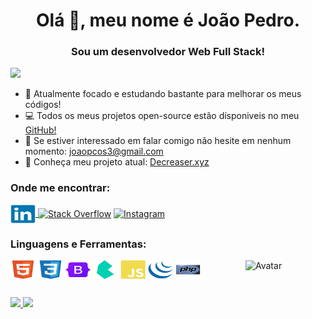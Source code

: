 <h1 align="center">Olá 👋, meu nome é João Pedro.</h1>
<h3 align="center">Sou um desenvolvedor Web Full Stack!</h3>

<img src="https://komarev.com/ghpvc/?username=joaopcos&label=Profile%20views:&color=0e75b6&style=flat"/>

- 🎯 Atualmente focado e estudando bastante para melhorar os meus códigos!
- 💻 Todos os meus projetos open-source estão dísponiveis no meu <a href="https://github.com/joaopcos">GitHub!</a>
- 📮 Se estiver interessado em falar comigo não hesite em nenhum momento: <a href="mailto:contato@joaopcos3@gmail.com">joaopcos3@gmail.com</a>
- 📝 Conheça meu projeto atual: <a href="https://decreaser.xyz">Decreaser.xyz</a>

<div style="display: inline_block">
    <h3 align="left">Onde me encontrar:</h3>
    <a href="https://www.linkedin.com/in/joaopcos/"><img align="center" alt="LinkedIn" title="LinkedIn" height="30" width="40" src="https://raw.githubusercontent.com/devicons/devicon/master/icons/linkedin/linkedin-original.svg">
    <a href="https://stackoverflow.com/users/14793779/joaopcos"><img align="center" alt="Stack Overflow" title="Stack Overflow" height="30" width="40" src="https://raw.githubusercontent.com/rahuldkjain/github-profile-readme-generator/master/src/images/icons/Social/stack-overflow.svg"></a>
    <a href="https://instagram.com/joaopcos"><img align="center" alt="Instagram" title="Instagram" height="30" width="40" src="https://raw.githubusercontent.com/rahuldkjain/github-profile-readme-generator/master/src/images/icons/Social/instagram.svg"></a>
</div>


<div style="display: inline_block">
    <h3 align="left">Linguagens e Ferramentas:</h3>
    <img align="center" alt="HTML" height="30" width="40" title="HTML5" src="https://raw.githubusercontent.com/devicons/devicon/master/icons/html5/html5-original.svg">
    <img align="center" alt="CSS" height="30" width="40" title="CSS3" src="https://raw.githubusercontent.com/devicons/devicon/master/icons/css3/css3-original.svg">
    <img align="center" alt="JavaScript" height="30" width="40" title="Bootstrap" src="https://raw.githubusercontent.com/devicons/devicon/master/icons/bootstrap/bootstrap-original.svg">
    <img align="center" alt="JavaScript" height="30" width="40" title="Bulma" src="https://raw.githubusercontent.com/devicons/devicon/master/icons/bulma/bulma-plain.svg">
    <img align="center" alt="JavaScript" height="30" width="40" title="JavaScript" src="https://raw.githubusercontent.com/devicons/devicon/master/icons/javascript/javascript-plain.svg">
    <img align="center" alt="LinkedIn" height="30" width="40" title="JQuery" src="https://raw.githubusercontent.com/devicons/devicon/master/icons/jquery/jquery-original.svg">
    <img align="center" alt="PHP" height="30" width="40" title="PHP" src="https://raw.githubusercontent.com/devicons/devicon/master/icons/php/php-original.svg">
    <img align="right" alt="Avatar" height="128" width="128" src="http://file-storage.joaopcos.live/files/611ad92c75862_avatar.png">
</div>
  
##
  
<div>
    <a href="https://github.com/joaopcos">
    <img height="130px" src="https://github-readme-stats.vercel.app/api?username=joaopcos&include_all_commits=true&count_private=true&show_icons=true&theme=tokyonight"/>
    <img height="130px" src="https://github-readme-stats.vercel.app/api/top-langs/?username=joaopcos&layout=compact&theme=tokyonight"/>
</div>
